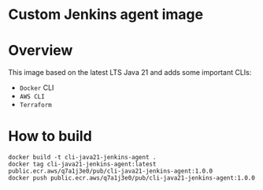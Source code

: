 # Custom Jenkins agent image

# Overview
This image based on the latest LTS Java 21 and adds some important CLIs:

- `Docker` CLI
- `AWS CLI`
- `Terraform`

# How to build

```
docker build -t cli-java21-jenkins-agent .
docker tag cli-java21-jenkins-agent:latest public.ecr.aws/q7a1j3e0/pub/cli-java21-jenkins-agent:1.0.0
docker push public.ecr.aws/q7a1j3e0/pub/cli-java21-jenkins-agent:1.0.0
```